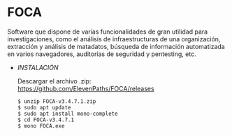 # **FOCA**

Software que dispone de varias funcionalidades de gran utilidad para investigaciones, como el análisis de infraestructuras de una organización, extracción y análisis de matadatos, búsqueda de información automatizada en varios navegadores, auditorías de seguridad y pentesting, etc.

- *INSTALACIÓN*

    Descargar el archivo .zip: https://github.com/ElevenPaths/FOCA/releases

      $ unzip FOCA-v3.4.7.1.zip
      $ sudo apt update
      $ sudo apt install mono-complete
      $ cd FOCA-v3.4.7.1
      $ mono FOCA.exe
